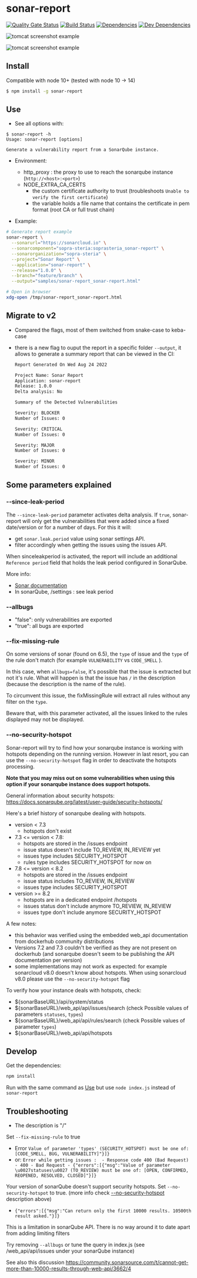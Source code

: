 # sonar-report

[![Quality Gate Status](https://sonarcloud.io/api/project_badges/measure?project=soprasteria_sonar-report&metric=alert_status)](https://sonarcloud.io/dashboard?id=soprasteria_sonar-report)
[![Build Status](https://travis-ci.org/soprasteria/sonar-report.svg?branch=master)](https://github.com/soprasteria/sonar-report)
[![Dependencies](https://david-dm.org/soprasteria/sonar-report/status.svg?path=client)](https://david-dm.org/soprasteria/sonar-report?path=client&view=list)
[![Dev Dependencies](https://david-dm.org/soprasteria/sonar-report/dev-status.svg?path=client)](https://david-dm.org/soprasteria/sonar-report?path=client&type=dev&view=list)

![tomcat screenshot example](screenshots/tomcat1.png "tomcat screenshot example")

![tomcat screenshot example](screenshots/tomcat2.png "tomcat screenshot example")

## Install

Compatible with node 10+ (tested with node 10 -> 14)

```bash
$ npm install -g sonar-report
```

## Use

- See all options with:

```
$ sonar-report -h
Usage: sonar-report [options]

Generate a vulnerability report from a SonarQube instance.
```

- Environment:
  - http_proxy : the proxy to use to reach the sonarqube instance (`http://<host>:<port>`)
  - NODE_EXTRA_CA_CERTS
    - the custom certificate authority to trust (troubleshoots `Unable to verify the first certificate`)
    - the variable holds a file name that contains the certificate in pem format (root CA or full trust chain)

- Example:

```bash
# Generate report example
sonar-report \
  --sonarurl="https://sonarcloud.io" \
  --sonarcomponent="sopra-steria:soprasteria_sonar-report" \
  --sonarorganization="sopra-steria" \
  --project="Sonar Report" \
  --application="sonar-report" \
  --release="1.0.0" \
  --branch="feature/branch" \
  --output="samples/sonar-report_sonar-report.html"

# Open in browser
xdg-open /tmp/sonar-report_sonar-report.html
```

## Migrate to v2

- Compared the flags, most of them switched from snake-case to keba-case
- there is a new flag to ouput the report in a specific folder `--output`, it allows to generate a summary report that can be viewed in the CI:

  ```txt
  Report Generated On Wed Aug 24 2022

  Project Name: Sonar Report
  Application: sonar-report
  Release: 1.0.0
  Delta analysis: No

  Summary of the Detected Vulnerabilities

  Severity: BLOCKER
  Number of Issues: 0

  Severity: CRITICAL
  Number of Issues: 0

  Severity: MAJOR
  Number of Issues: 0

  Severity: MINOR
  Number of Issues: 0
  ```

## Some parameters explained

### --since-leak-period

The `--since-leak-period` parameter activates delta analysis. If `true`, sonar-report will only get the vulnerabilities that were added since a fixed date/version or for a number of days. For this it will:

- get `sonar.leak.period` value using sonar settings API.
- filter accordingly when getting the issues using the issues API.

When sinceleakperiod is activated, the report will include an additional `Reference period` field that holds the leak period configured in SonarQube.

More info:

- [Sonar documentation](https://docs.sonarqube.org/latest/user-guide/fixing-the-water-leak/ "leak period")
- In sonarQube, /settings : see leak period

### --allbugs

- "false": only vulnerabilities are exported
- "true": all bugs are exported

### --fix-missing-rule
On some versions of sonar (found on 6.5), the `type` of issue and the `type` of the rule don't match (for example `VULNERABILITY` vs `CODE_SMELL` ).

In this case, when `allbugs=false`, it's possible that the issue is extracted but not it's rule. What will happen is that the issue has `/` in the description (because the description is the name of the rule).

To circumvent this issue, the fixMissingRule will extract all rules without any filter on the `type`.

Beware that, with this parameter activated, all the issues linked to the rules displayed may not be displayed.

### --no-security-hotspot
Sonar-report will try to find how your sonarqube instance is working with hotspots depending on the running version. However in last resort, you can use the `--no-security-hotspot` flag in order to deactivate the hotspots processing.

**Note that you may miss out on some vulnerabilities when using this option if your sonarqube instance does support hotspots.**

General information about security hotspots: https://docs.sonarqube.org/latest/user-guide/security-hotspots/

Here's a brief history of sonarqube dealing with hotspots.

- version < 7.3
  - hotspots don't exist
- 7.3 <= version < 7.8:
  - hotspots are stored in the /issues endpoint
  - issue status doesn't include TO_REVIEW, IN_REVIEW yet
  - issues type includes SECURITY_HOTSPOT
  - rules type includes SECURITY_HOTSPOT for now on
- 7.8 <= version < 8.2
  - hotspots are stored in the /issues endpoint
  - issue status includes TO_REVIEW, IN_REVIEW
  - issues type includes SECURITY_HOTSPOT
- version >= 8.2
  - hotspots are in a dedicated endpoint /hotspots
  - issues status don't include anymore TO_REVIEW, IN_REVIEW
  - issues type don't include anymore SECURITY_HOTSPOT


A few notes:
- this behavior was verified using the embedded web_api documentation from dockerhub community distributions
- Versions 7.2 and 7.3 couldn't be verified as they are not present on dockerhub (and sonarqube doesn't seem to be publishing the API documentation per version)
- some implementations may not work as expected: for example sonarcloud v8.0 doesn't know about hotspots. When using sonarcloud v8.0 please use the `--no-security-hotspot` flag

To verify how your instance deals with hotspots, check:
- ${sonarBaseURL}/api/system/status
- ${sonarBaseURL}/web_api/api/issues/search (check Possible values of parameters `statuses`, `types`)
- ${sonarBaseURL}/web_api/api/rules/search (check Possible values of parameter `types`)
- ${sonarBaseURL}/web_api/api/hotspots

## Develop

Get the dependencies:

```bash
npm install
```

Run with the same command as [Use](#use) but use `node index.js` instead of `sonar-report`

## Troubleshooting

- The description is "/"

Set `--fix-missing-rule` to true

- Error `Value of parameter 'types' (SECURITY_HOTSPOT) must be one of: [CODE_SMELL, BUG, VULNERABILITY]"}]}`
- or: `Error while getting issues :  - Response code 400 (Bad Request) - 400 - Bad Request - {"errors":[{"msg":"Value of parameter \u0027statuses\u0027 (TO_REVIEW) must be one of: [OPEN, CONFIRMED, REOPENED, RESOLVED, CLOSED]"}]}`

Your version of sonarQube doesn't support security hotspots. Set `--no-security-hotspot` to true. (more info check [--no-security-hotspot](#no-security-hotspot) description above)

- `{"errors":[{"msg":"Can return only the first 10000 results. 10500th result asked."}]}`

This is a limitation in sonarQube API. There is no way around it to date apart from adding limiting filters

Try removing `--allbugs` or tune the query in index.js (see /web_api/api/issues under your sonarQube instance)

See also this discussion https://community.sonarsource.com/t/cannot-get-more-than-10000-results-through-web-api/3662/4